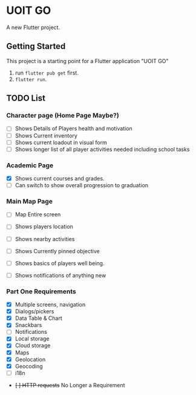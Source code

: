 # UOIT GO

A new Flutter project.

## Getting Started

This project is a starting point for a Flutter application "UOIT GO"
1. run `flutter pub get` first.
2. `flutter run`.

## TODO List

### Character page (Home Page Maybe?)
- [ ] Shows Details of Players health and motivation
- [ ] Shows Current inventory
- [ ] Shows current loadout in visual form
- [ ] Shows longer list of all player activities needed including school tasks

### Academic Page
- [x] Shows current courses and grades.
- [ ] Can switch to show overall progression to graduation

### Main Map Page
- [ ] Map Entire screen
- [ ] Shows players location
- [ ] Shows nearby activities
- [ ] Shows Currently pinned objective
- [ ] Shows basics of players well being.
- [ ] Shows notifications of anything new


### Part One Requirements
- [X] Multiple screens, navigation 
- [X] Dialogs/pickers
- [X] Data Table & Chart
- [X] Snackbars 
- [ ] Notifications
- [X] Local storage
- [X] Cloud storage
- [X] Maps
- [X] Geolocation
- [X] Geocoding
- [ ] i18n
- ~~[ ] HTTP requests~~ No Longer a Requirement 
